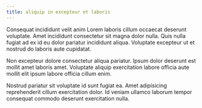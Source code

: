 ```yaml
---
title: aliquip in excepteur et laboris
---
```


Consequat incididunt velit anim Lorem laboris cillum occaecat deserunt voluptate. Amet incididunt consectetur sit magna dolor nulla. Quis nulla fugiat ad ex id eu dolor pariatur incididunt aliqua. Voluptate excepteur ut et nostrud do laboris aute cupidatat.

Non excepteur dolore consectetur aliqua pariatur. Ipsum dolor deserunt est mollit amet laboris amet. Voluptate aliquip exercitation labore officia aute mollit elit ipsum labore officia cillum enim.

Nostrud pariatur sit voluptate id sunt fugiat ea. Amet adipisicing reprehenderit cillum exercitation dolor. Id veniam ullamco laborum tempor consequat commodo deserunt exercitation nulla.